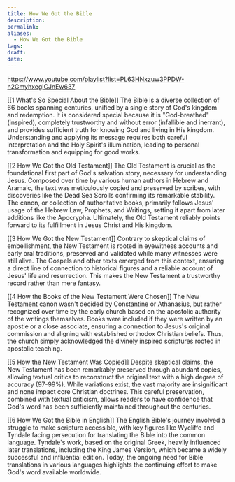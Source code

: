 ```yaml
---
title: How We Got the Bible
description: 
permalink: 
aliases:
  - How We Got the Bible
tags: 
draft: 
date:
---
```


https://www.youtube.com/playlist?list=PL63HNxzuw3PPDW-n2GmyhxegICJnEw637

[[1 What's So Special About the Bible]]
The Bible is a diverse collection of 66 books spanning centuries, unified by a single story of God's kingdom and redemption. It is considered special because it is "God-breathed" (inspired), completely trustworthy and without error (infallible and inerrant), and provides sufficient truth for knowing God and living in His kingdom. Understanding and applying its message requires both careful interpretation and the Holy Spirit's illumination, leading to personal transformation and equipping for good works.

[[2 How We Got the Old Testament]]
The Old Testament is crucial as the foundational first part of God's salvation story, necessary for understanding Jesus. Composed over time by various human authors in Hebrew and Aramaic, the text was meticulously copied and preserved by scribes, with discoveries like the Dead Sea Scrolls confirming its remarkable stability. The canon, or collection of authoritative books, primarily follows Jesus' usage of the Hebrew Law, Prophets, and Writings, setting it apart from later additions like the Apocrypha. Ultimately, the Old Testament reliably points forward to its fulfillment in Jesus Christ and His kingdom.

[[3 How We Got the New Testament]]
Contrary to skeptical claims of embellishment, the New Testament is rooted in eyewitness accounts and early oral traditions, preserved and validated while many witnesses were still alive. The Gospels and other texts emerged from this context, ensuring a direct line of connection to historical figures and a reliable account of Jesus' life and resurrection. This makes the New Testament a trustworthy record rather than mere fantasy.

[[4 How the Books of the New Testament Were Chosen]]
The New Testament canon wasn't decided by Constantine or Athanasius, but rather recognized over time by the early church based on the apostolic authority of the writings themselves. Books were included if they were written by an apostle or a close associate, ensuring a connection to Jesus's original commission and aligning with established orthodox Christian beliefs. Thus, the church simply acknowledged the divinely inspired scriptures rooted in apostolic teaching.

[[5 How the New Testament Was Copied]]
Despite skeptical claims, the New Testament has been remarkably preserved through abundant copies, allowing textual critics to reconstruct the original text with a high degree of accuracy (97-99%). While variations exist, the vast majority are insignificant and none impact core Christian doctrines. This careful preservation, combined with textual criticism, allows readers to have confidence that God's word has been sufficiently maintained throughout the centuries.

[[6 How We Got the Bible in English]]
The English Bible's journey involved a struggle to make scripture accessible, with key figures like Wycliffe and Tyndale facing persecution for translating the Bible into the common language. Tyndale's work, based on the original Greek, heavily influenced later translations, including the King James Version, which became a widely successful and influential edition. Today, the ongoing need for Bible translations in various languages highlights the continuing effort to make God's word available worldwide.